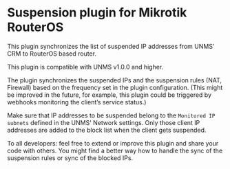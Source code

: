 # Suspension plugin for Mikrotik RouterOS
This plugin synchronizes the list of suspended IP addresses from UNMS’ CRM to RouterOS based router. 

This plugin is compatible with UNMS v1.0.0 and higher.

The plugin synchronizes the suspended IPs and the suspension rules (NAT, Firewall) based on the frequency set in the plugin configuration. (This might be improved in the future, for example, this plugin could be triggered by webhooks monitoring the client’s service status.)

Make sure that IP addresses to be suspended belong to the `Monitored IP subnets` defined in the UNMS' Network settings. Only those client IP addresses are added to the block list when the client gets suspended. 

To all developers: feel free to extend or improve this plugin and share your code with others. You might find a better way how to handle the sync of the suspension rules or sync of the blocked IPs.
